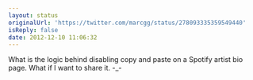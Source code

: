 ```yaml
---
layout: status
originalUrl: 'https://twitter.com/marcgg/status/278093335359549440'
isReply: false
date: 2012-12-10 11:06:32
---
```


What is the logic behind disabling copy and paste on a Spotify artist bio page. What if I want to share it. -_-
